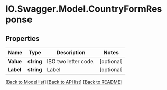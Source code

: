 # IO.Swagger.Model.CountryFormResponse
## Properties

Name | Type | Description | Notes
------------ | ------------- | ------------- | -------------
**Value** | **string** | ISO two letter code. | [optional] 
**Label** | **string** | Label | [optional] 

[[Back to Model list]](../README.md#documentation-for-models) [[Back to API list]](../README.md#documentation-for-api-endpoints) [[Back to README]](../README.md)

